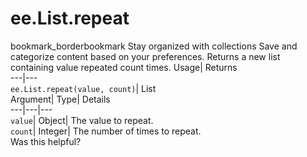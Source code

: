  
#  ee.List.repeat
bookmark_borderbookmark Stay organized with collections  Save and categorize content based on your preferences.
Returns a new list containing value repeated count times. 
Usage| Returns  
---|---  
`ee.List.repeat(value, count)`| List  
Argument| Type| Details  
---|---|---  
`value`| Object| The value to repeat.  
`count`| Integer| The number of times to repeat.  
Was this helpful?
